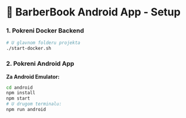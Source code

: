 # 📱 BarberBook Android App - Setup

### 1. Pokreni Docker Backend
```bash
# U glavnom folderu projekta
./start-docker.sh
```

### 2. Pokreni Android App

**Za Android Emulator:**
```bash
cd android
npm install
npm start
# U drugom terminalu:
npm run android
```